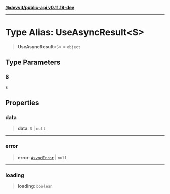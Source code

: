 [**@devvit/public-api v0.11.19-dev**](../README.md)

---

# Type Alias: UseAsyncResult\<S\>

> **UseAsyncResult**\<`S`\> = `object`

## Type Parameters

### S

`S`

## Properties

<a id="data"></a>

### data

> **data**: `S` \| `null`

---

<a id="error"></a>

### error

> **error**: [`AsyncError`](AsyncError.md) \| `null`

---

<a id="loading"></a>

### loading

> **loading**: `boolean`
